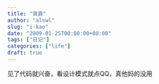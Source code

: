 ```yaml
---
title: "我靠"
author: "alswl"
slug: "i-kao"
date: "2009-01-25T00:00:00+08:00"
tags: ["日记"]
categories: ["life"]
draft: true
---
```


见了代码就兴奋，看设计模式就点QQ，真他妈的没用

